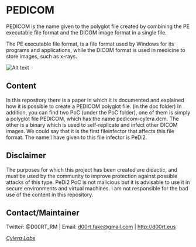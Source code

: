 # PEDICOM
PEDICOM is the name given to the polyglot file created by combining the PE executable file format and the DICOM image format in a single file.

The PE executable file format, is a file format used by Windows for its programs and applications, while the DICOM format is used in medicine to store images, such as x-rays.

![Alt text](https://github.com/d00rt/pedicom/blob/master/rsc/poc.gif)

## Content
In this repository there is a paper in which it is documented and explained how it is possible to create a PEDICOM polyglot file. (in the doc folder)
In addition, you can find two PoC (under the PoC folder), one of them is simply a polyglot file PEDICOM, which has the name pedicom-cylera.dcm. The other is a binary which is used to self-replicate and infect other DICOM images. We could say that it is the first fileinfector that affects this file format. The name I have given to this file infector is PeDi2.

## Disclaimer 
The purposes for which this project has been created are didactic, and must be used by the community to improve protection against possible attacks of this type.
PeDi2 PoC is not malicious but it is advisable to use it in secure environments and virtual machines. I am not responsible for the bad use of the content in this repository.

## Contact/Maintainer 
Twitter: @D00RT_RM | Email: d00rt.fake@gmail.com | http://d00rt.eus

*[Cylera Labs](https://labs.cylera.com)*

